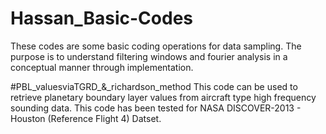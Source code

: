 # Hassan_Basic-Codes
These codes are some basic coding operations for data sampling. The purpose is to understand filtering windows and fourier 
analysis in a conceptual manner through implementation.

#PBL_valuesviaTGRD_&_richardson_method
This code can be used to retrieve planetary boundary layer values from aircraft type high frequency sounding data.
This code has been tested for NASA DISCOVER-2013 - Houston (Reference Flight 4) Datset. 
